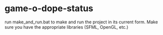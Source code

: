 # game-o-dope-status

run make_and_run.bat to make and run the project in its current form. Make sure you have the appropriate libraries (SFML, OpenGL, etc.)
